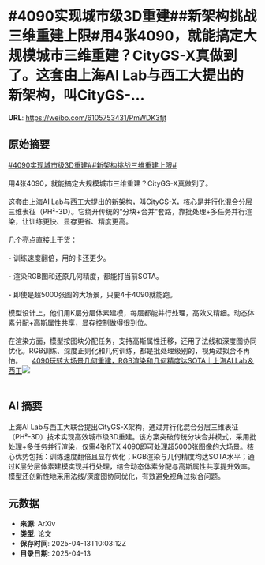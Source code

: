 # #4090实现城市级3D重建##新架构挑战三维重建上限#用4张4090，就能搞定大规模城市三维重建？CityGS-X真做到了。这套由上海AI Lab与西工大提出的新架构，叫CityGS-...

**URL**: https://weibo.com/6105753431/PmWDK3fjt

## 原始摘要

<a href="https://m.weibo.cn/search?containerid=231522type%3D1%26t%3D10%26q%3D%234090%E5%AE%9E%E7%8E%B0%E5%9F%8E%E5%B8%82%E7%BA%A73D%E9%87%8D%E5%BB%BA%23&amp;extparam=%234090%E5%AE%9E%E7%8E%B0%E5%9F%8E%E5%B8%82%E7%BA%A73D%E9%87%8D%E5%BB%BA%23" data-hide=""><span class="surl-text">#4090实现城市级3D重建#</span></a><a href="https://m.weibo.cn/search?containerid=231522type%3D1%26t%3D10%26q%3D%23%E6%96%B0%E6%9E%B6%E6%9E%84%E6%8C%91%E6%88%98%E4%B8%89%E7%BB%B4%E9%87%8D%E5%BB%BA%E4%B8%8A%E9%99%90%23&amp;extparam=%23%E6%96%B0%E6%9E%B6%E6%9E%84%E6%8C%91%E6%88%98%E4%B8%89%E7%BB%B4%E9%87%8D%E5%BB%BA%E4%B8%8A%E9%99%90%23" data-hide=""><span class="surl-text">#新架构挑战三维重建上限#</span></a><br><br>用4张4090，就能搞定大规模城市三维重建？CityGS-X真做到了。<br><br>这套由上海AI Lab与西工大提出的新架构，叫CityGS-X，核心是并行化混合分层三维表征（PH²-3D）。它绕开传统的“分块+合并”套路，靠批处理+多任务并行渲染，让训练更快、显存更省、精度更高。<br><br>几个亮点直接上干货：<br><br>- 训练速度翻倍，用的卡还更少。<br>    <br>- 渲染RGB图和还原几何精度，都能打当前SOTA。<br>    <br>- 即使是超5000张图的大场景，只要4卡4090就能跑。<br><br>模型设计上，他们用K层分层体素建模，每层都能并行处理，高效又精细。动态体素分配+高斯属性共享，显存控制做得很到位。<br><br>在渲染方面，模型按图块分配任务，支持高斯属性迁移，还用了法线和深度图协同优化。RGB训练、深度正则化和几何训练，都是批处理级别的，视角过拟合不再怕。 <a href="https://weibo.com/ttarticle/p/show?id=2309405154686322999548" data-hide=""><span class="url-icon"><img style="width: 1rem;height: 1rem" src="https://h5.sinaimg.cn/upload/2015/09/25/3/timeline_card_small_article_default.png" referrerpolicy="no-referrer"></span><span class="surl-text">4090玩转大场景几何重建，RGB渲染和几何精度达SOTA｜上海AI Lab＆西工</span></a><img style="" src="https://tvax3.sinaimg.cn/large/006Fd7o3gy1i0e8nk54wcj30d807ggm0.jpg" referrerpolicy="no-referrer"><br><br>

## AI 摘要

上海AI Lab与西工大联合提出CityGS-X架构，通过并行化混合分层三维表征（PH²-3D）技术实现高效城市级3D重建。该方案突破传统分块合并模式，采用批处理+多任务并行渲染，仅需4张RTX 4090即可处理超5000张图像的大场景。核心优势包括：训练速度翻倍且显存优化；RGB渲染与几何精度均达SOTA水平；通过K层分层体素建模实现并行处理，结合动态体素分配与高斯属性共享提升效率。模型还创新性地采用法线/深度图协同优化，有效避免视角过拟合问题。

## 元数据

- **来源**: ArXiv
- **类型**: 论文
- **保存时间**: 2025-04-13T10:03:12Z
- **目录日期**: 2025-04-13
